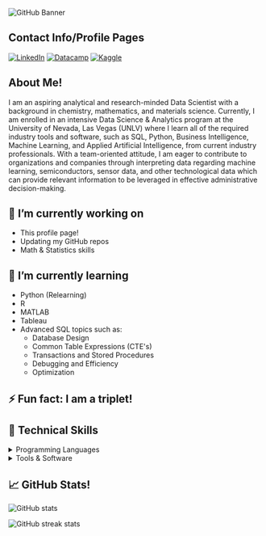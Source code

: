 ![GitHub Banner](https://user-images.githubusercontent.com/79961362/193440728-b8e83cb7-e081-47dd-8d43-33aaeaae6dfd.png)

## Contact Info/Profile Pages
[![LinkedIn](https://img.shields.io/badge/LinkedIn-Profile-informational?style=social&logo=linkedin&logoColor=blue)](https://www.linkedin.com/in/www.linkedin.com/in/collinbashore/)
[![Datacamp](https://img.shields.io/badge/Datacamp-Profile-informational?style=flat&logo=datacamp&logoColor=03E860)](https://www.datacamp.com/profile/collinbashore)
[![Kaggle](https://img.shields.io/badge/Kaggle-Profile-informational?style=flat&logo=kaggle&logoColor=white)](https://www.kaggle.com/collinbashore)

## About Me!
I am an aspiring analytical and research-minded Data Scientist with a background in chemistry, mathematics, and materials science. Currently, I am enrolled in an intensive Data Science & Analytics program at the University of Nevada, Las Vegas (UNLV) where I learn all of the required industry tools and software, such as SQL, Python, Business Intelligence, Machine Learning, and Applied Artificial Intelligence, from current industry professionals. With a team-oriented attitude, I am eager to contribute to organizations and companies through interpreting data regarding machine learning, semiconductors, sensor data, and other technological data which can provide relevant information to be leveraged in effective administrative decision-making.

## 🔭 I’m currently working on
  - This profile page!
  - Updating my GitHub repos
  - Math & Statistics skills

## 🌱 I’m currently learning
  - Python (Relearning)
  - R
  - MATLAB
  - Tableau
  - Advanced SQL topics such as:
    - Database Design
    - Common Table Expressions (CTE's)
    - Transactions and Stored Procedures
    - Debugging and Efficiency
    - Optimization


## ⚡ Fun fact: I am a triplet!

## 💼 Technical Skills

<details>
<summary>Programming Languages</summary>

![SQL](https://img.shields.io/badge/Code-SQL-informational?style=flat&color=008080)
![Python](https://img.shields.io/badge/Code-Python-informational?style=falt&logo=python&logoColor=ffdd54&color=008080)
</details>

<details>
<summary>Tools & Software</summary>

![Microsoft Excel](https://img.shields.io/badge/Tool-Microsoft_Excel-informational?style=flat&logo=microsoft-excel&logoColor=white&color=008080)
![Jupyter Notebook](https://img.shields.io/badge/Tool-Jupyter-informational?style=flat&logo=jupyter&logoColor=orange&color=008080)
</details>

## &#x1f4c8; GitHub Stats!

![GitHub stats](https://github-readme-stats.vercel.app/api?username=collinbashore&show_icons=true)  

![GitHub streak stats](https://github-readme-streak-stats.herokuapp.com/?user=collinbashore)  
